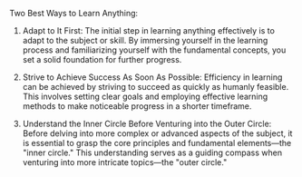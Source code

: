 Two Best Ways to Learn Anything:

1. Adapt to It First:
The initial step in learning anything effectively is to adapt to the subject or skill. By immersing yourself in the learning process and familiarizing yourself with the fundamental concepts, you set a solid foundation for further progress.

2. Strive to Achieve Success As Soon As Possible:
Efficiency in learning can be achieved by striving to succeed as quickly as humanly feasible. This involves setting clear goals and employing effective learning methods to make noticeable progress in a shorter timeframe.

3. Understand the Inner Circle Before Venturing into the Outer Circle:
Before delving into more complex or advanced aspects of the subject, it is essential to grasp the core principles and fundamental elements—the "inner circle." This understanding serves as a guiding compass when venturing into more intricate topics—the "outer circle."

